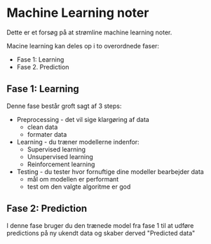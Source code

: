 # Machine Learning noter
Dette er et forsøg på at strømline machine learning noter.

Macine learning kan deles op i to overordnede faser:
- Fase 1: Learning
- Fase 2. Prediction

## Fase 1: Learning
Denne fase består groft sagt af 3 steps:
- Preprocessing - det vil sige klargøring af data
  - clean data
  - formater data
- Learning - du træner modellerne indenfor:
  - Supervised learning
  - Unsupervised learning
  - Reinforcement learning
- Testing - du tester hvor fornuftige dine modeller bearbejder data
  - mål om modellen er performant
  - test om den valgte algoritme er god

## Fase 2: Prediction
I denne fase bruger du den trænede model fra fase 1 til at udføre predictions på ny ukendt data og skaber derved "Predicted data"
